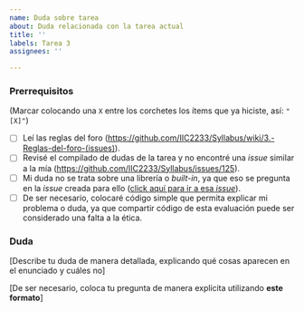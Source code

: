 ```yaml
---
name: Duda sobre tarea
about: Duda relacionada con la tarea actual
title: ''
labels: Tarea 3
assignees: ''

---
```


<!-- **Esta es una plantilla para que dejes dudas relacionadas con la tarea actual. Si tienes dudas de otro tipo, utiliza la plantilla apropiada. Recuerda utilizar la pestaña "Preview" para ver cómo se vería tu *issue* antes de publicarla.** -->

### Prerrequisitos
(Marcar colocando una `X` entre los corchetes los ítems que ya hiciste, así: `"[X]"`)

* [ ] Leí las reglas del foro (https://github.com/IIC2233/Syllabus/wiki/3.-Reglas-del-foro-(issues)).
* [ ] Revisé el compilado de dudas de la tarea y no encontré una *issue* similar a la mía (https://github.com/IIC2233/Syllabus/issues/125).
* [ ] Mi duda no se trata sobre una librería o *built-in*, ya que eso se pregunta en la *issue* creada para ello ([click aquí para ir a esa _issue_](https://github.com/IIC2233/Syllabus/issues/239)).
* [ ] De ser necesario, colocaré código simple que permita explicar mi problema o duda, ya que compartir código de esta evaluación puede ser considerado una falta a la ética.

### Duda

[Describe tu duda de manera detallada, explicando qué cosas aparecen en el enunciado y cuáles no]

[De ser necesario, coloca tu pregunta de manera explícita utilizando **este formato**]

